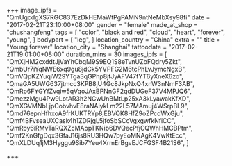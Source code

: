 +++
image_ipfs = "QmUgcdgXS7RGC837EzDkHEMaWtPgPAMN9ntNeMbXsy98fi"
date = "2017-02-21T23:10:00+08:00"
gender = "female"
made_at_shop = "chushangfeng"
tags = [
  "color",
  "black and red",
  "cloud",
  "heart",
  "forever",
  "young",
]
bodypart = [
  "leg",
]
location_country = "China"
extra = ""
title = "Young forever"
location_city = "Shanghai"
tattoodate = "2017-02-21T19:01:00+08:00"
duration_mins = 30
images_ipfs = [  "QmXjHM2cxddtJjVaYhCbqM9S9EQ1S8eTvnUZbFQdry5Zkt",
  "QmbUr7iYqNWE6xq9gu8jdCk5YVPFG2M6tcPhLvJymcNgxB",
  "QmVQpKZYuqiW29YTga3qGPhp8jtJyAFV47fYT6yXneX6zo",
  "QmaGA5UWG637jtmcc3KPB8jU4Gc8JkpNxQ4xnW3nNmF3AB",
  "QmRp6FYGYfZvqiw5qVqoJAxBPNnGF2qdDUGeF37V4MPJQ6",
  "QmezzMgu4Pw9LotAR3h2NCwUnBMtLp25xA3kLyawakKfXD",
  "QmXGVMNbLjpCobvhvE8raNAiykLm22L57MAmuj4WSrpBL9",
  "Qmd76epnHfhxoA9frKUKTRYp8jEBVQK8HfZ9oZPcdWxGju",
  "Qmf4BFvseaUXCask4h1ZDRjgL5jfoSbSCcVgxgwfkNfiCC",
  "QmRoy6iRMvTaRQXZcMAopTKNib6DVQecPfjCQWhHMCBPtm",
  "Qmf2KnGfgDqx3GfaJ16js8RU3HQw7pyEoMNAgK4VwKtEcc",
  "QmXLDUq1jM3Hyggu9Sib7Yeu4XrmErBgvEJCFGSF4B21S6",
]

+++
